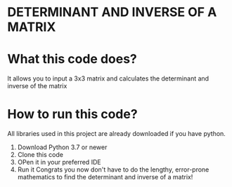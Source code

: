 # DETERMINANT AND INVERSE OF A MATRIX

# What this code does?
It allows you to input a 3x3 matrix and calculates the determinant and inverse of the matrix

# How to run this code?
All libraries used in this project are already downloaded if you have python.
1. Download Python 3.7 or newer
2. Clone this code
3. OPen it in your preferred IDE
4. Run it
Congrats you now don't have to do the lengthy, error-prone mathematics to find the determinant and inverse of a matrix! 
